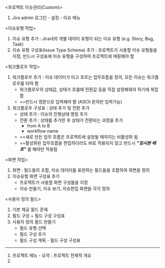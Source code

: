 <프로젝트 이슈관리(Custom)>
1. Jira admin 로그인 - 설정 - 이슈 메뉴

<이슈유형 작업>
1. 이슈 유형 추가 : Jira내의 개별 데이터 유형이 되는 이슈 유형 (e.g. Story, Bug, Task)
2. 이슈 유형 구성표(Issue Type Schema) 추가 : 프로젝트가 사용할 이슈 유형들을 지정, 반드시 구성표에 이슈 유형을 구성하여 프로젝트에 매핑해야 함

<워크플로우 작업>
1. 워크플로우 추가 : 이슈 데이터가 타고 흐르는 업무흐름을 정의, 모든 이슈는 워크플로우를 타야 함
	- 워크플로우의 상태값, 상태가 흐를때 전환값 등을 직접 설정해줘야 하기에 복잡함
	- ==반드시 영문으로 입력해야 함 (ASCII 문자만 입력가능)
2. 워크플로우 구성표 : 상태 추가 및 전환 추가
	- 상태 추가 : 이슈의 진행상태 명칭 추가
	- 전환 추가 : 상태를 추가한 후 상태가 전환되는 과정을 추가
		- from A to B
		- workflow name
	- ==새로 만든 업무 흐름은 프로젝트에 설정될 때까지는 비활성화 됨
	- ==활성화된 업무흐름을 편집하더라도 바로 적용되지 않고 반드시 ***"임시본 배포"*** 를 해야만 적용됨

<화면 작업>
1. 화면 : 필드들의 조합, 이슈 데이터를 표현하는 필드들을 조합하여 화면을 정의
2. 이슈유형 화면 구성표 추가
	- 프로젝트가 사용할 화면 구성들을 지정
	- 이슈 만들기, 이슈 보기, 이슈편집 화면을 각각 정의

<사용자 정의 필드>
1. 기본 제공 필드 존재
2. 필드 구성  + 필드 구성 구성표
3. 사용자 정의 필드 만들기
	- 필드 유형 선택
	- 필드 구성 추가
	- 필드 구성 계획 - 필드 구성 구성표
---
1. 프로젝트 메뉴 - 요약 : 프로젝트 전체적 개요
2.  

